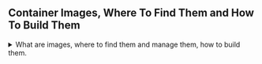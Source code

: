 <!--
ignore these words in spell check for this file
// cSpell:ignore tini mkdir
-->

## Container Images, Where To Find Them and How To Build Them

<details>
<summary>
What are images, where to find them and manage them, how to build them.
</summary>

### Images

<details>
<summary>
Images, Tags and versions, layers, DockerHub registry.
</summary>

An Image is:

> - App binaries and dependencies.
> - Metadata about the image data and how to run the image.
> - "An Image is an ordered collection of root filesystem changes and the corresponding execution parameters for use within a a container runtime."
> - The image isn't a complete OS, no kernel, no kernel modules (e.g. drivers)
> - Can be as small as one file (like golang static library) or as big as several GB, like ubuntu or mysql packages.

#### The Mighty Hub: Using Docker Hub Registry Images

<details>
<summary>
Introducing DockerHub, the default image repository.
</summary>

basics of dockerHub, where to find images, what types of them there are.

lets look at docker hun and search for _"nginx"_, we should always start with the 'official' version of the image. there can be only one 'official' image, images have versions, the mainline, the stable. images are tagged (not named)

downloading images. we can specify the tag we want to download, in development, we can use the latest or the stable version, but for production, we should specify the
exact version, so our users get what we want them to get, and not use an updated version which might break our app.

```sh
docker image ls
docker image pull nginx
docker image pull nginx:1.11.9 # a specific version
docker image pull nginx:latest # a specific version, tag latest
docker image pull nginx:stable-alpine # a specific version, tagged
docker image ls # same image ID, not actual copies

```

alpine is a distribution of linux that's very very small, so the alpine versions come from that and tend to be much smaller. just like github, we can create our own images based on those of others. we can see the number of pulls and stars. we can also inspect the source code itself.

pressing 'explore' will show us the most common images

</details>

#### Images and Their Layers: Discover the Image Cache

<details>
<summary>
How are images layered. layers are changeset.
</summary>

Image layers, how docker works, the union file system, changes from the file system. the _history_, _inspect_ commands. copy on write concept.

```sh
docker image ls
docker image history nginx
```

every image stars with a blank history 'scratch', every change is a new layer. changes can be copying files, adding meta data, etc...
the first layer is the OS, the second layer can be getting an package, and the third can be setting a environment variable, it can also be creating a file.

if we have more than one image using the same basic layer, then we only need to store the changes from that layer, we don't need to store the entire chain from zero. this is the concept of **Image cache**. each layer has a unique SHA. each unique layer is stored only once. we don't need to get the same basic layers for each image.

with containers, we create a new read/write layer on top of the image. the image is read only when facing the container. they cannot change it. if they try to change it, the docker performs _copy on write_, it duplicates the file and stores the duplication on the container.

```sh
docker image inspect nginx
```

</details>

#### Image Tagging and Pushing to Docker Hub

<details>
<summary>
Image identification via tags.
</summary>

images don't have names actually. we usually refer to them by "\<user>/\<repo>:\<tag>". official images don't have the 'user' data.

```sh
docker image ls
```

the tag isn't a build version, it's like a github tag, it's like a marker of a node, it can be anything, they are labels for image id.

```sh
docker image tag nginx usr/nginx #create a new image based on that image
docker login #login to hub
cat ./docker/config.json #see login
docker image push usr/nginx # push to registry
```

if the images already exist, they won't be pushed or pulled. this is how we save space.

</details>

</details>

### Building Images

<details>
<summary>
Actually Building images.
</summary>

#### The Docker File Basics

<details>
<summary>
Docker file basic structure
</summary>

looking at the dockerfile-sample-1 folder at seeing how it's made.
it's not a shell script, the default name is 'Dockerfile', but when we use the command line, we can specify a file name with _-f_ flag.\
`docker build -f some-dockerfile-arbitrary-name`

each part is called **stanza**, a term originally referring to block of lines in a poem.

the first stanza\part is the `FROM` commands, it normally is from a minimal distribution, such as debian or alpine.

the next stanza\part is `ENV`, setting environment variables. they can be used anywhere.

each stanza is actually a layer, the order matters. a lot of times we have multiple commands chained together. Chaining the commands together ensures they all go in the same stanza.

docker handles all the logging for us, our app should direct the logging to the stdout and stderr. we shouldn't use logging files.

`EXPOSE` opens up ports from the container towards the virtual network. we still need to run the container with the _--publish_ flag to forward ot these port on the host.

The `CMD` stanza is required. it's the command that will run when the container is launched. only one is allowed

```dockerfile
#comment
FROM debian:jessie
ENV NGINX_VERSION 1.13.6-1~stretch

RUN apt-get update \
	&& apt-get install --no-install-recommends --no-install-suggests -y gnupg1 \
    ## more installations

#LOGGING
RUN ln -sf /dev/stdout /var/log/nginx/access.log \
	&& ln -sf /dev/stderr /var/log/nginx/error.log
# forward request and error logs to docker log collector

# PORTS
EXPOSE 80 443

# Command that runs
CMD ["nginx", "-g", "daemon off;"]
```

</details>

#### Running Docker Builds

<details>
<summary>
running image builds, caching and order of layers.
</summary>
now that we have the file, running the build command will run the commands inside the docker  runtime and cache the results into the image.

```sh
docker image build -t custom-nginx-beny .
```

if the dockerfile doesn't change, then the build is cached and it won't take long to build.

we can look at our images to see that our new image exists as latest. we can add an additional port and try building again this time it's really quick.

if we get things out of order, the building time changes. we want to keep the top of the file with the parts that don't change, and the bottom of the file with things that do.

</details>

#### Extending Official Images

<details>
<summary>
Adding layers to official images.
</summary>

in the dockerfile-sample-2 folder we see two files, one dockerfile and one html index file.

in this file, we use an image as the source for the `FROM` stanza.

we have a `WORKDIR` stanza, which is easier to describe than `run cd some/path`, even if they do the same.

`COPY` copies source code from the build source into container.

```dockerfile
COPY index.html index.html
```

we don't need to add `CMD` because it's already inside the `from` stanza.

lets first look at the default behavior of nginx. we run it and then look at the browser in localhost and see the default html page.\
next we build and run the custom nginx. we look at the local host and the html is different!

```sh
docker container run -d -p 80:80 --rm nginx

docker image build -t nginx-custom-index .
docker container run -d -p 80:80 --rm  nginx-custom-index
```

</details>

#### Assignment: Build Your Own Dockerfile and Run Containers From It

<details>
<summary>
building a docker file for a node.js app.
</summary>

file and details in docker-file-assignment-1/dockerfile.

> Instructions from the app developer
>
> - you should use the 'node' official image, with the alpine 6.x branch ( node:6-alpine)
>   - yes this is a 2-year old image of node, but all official images are always
>     available on Docker Hub forever, to ensure even old apps still work. It is common to still need to deploy old app versions, even years later.
> - this app listens on port 3000, but the container should launch on port 80 so it will respond to http://localhost:80 on your computer
> - then it should use alpine package manager to install tini: 'apk add --update tini'
> - then it should create directory /usr/src/app for app files with 'mkdir -p /usr/src/app'
> - Node uses a "package manager", so it needs to copy in package.json file
> - then it needs to run 'npm install' to install dependencies from that file
> - to keep it clean and small, run 'npm cache clean --force' after above
> - then it needs to copy in all files from current directory
> - then it needs to start container with command 'tini -- node ./bin/www'
> - in the end you should be using `FROM`, `RUN`, `WORKDIR`, `COPY`, `EXPOSE`, and `CMD` commands

[Node.js docker hub](https://hub.docker.com/_/node)

- [x] building minimal - able to build image and run container
- [x] create directory
- [x] install packages
- [x] clear cache
- [x] copy all from current directory
- [x] expose ports
- [x] install dependencies
- [x] start with node command

commands

```sh
docker image build -t app-one .
docker image ls
docker container run -d -p 80:3000 --rm app-one
```

the rest is pushing to dockerHub.

</details>

#### Using Prune to Keep Your Docker System Clean (YouTube)

<details>
<summary>
Cleanup
</summary>

[youtube](https://youtu.be/_4QzP7uwtvI)

builtin features, to see space usage and clean them

```sh
docker image prune
docker system prune
docker system df
```

</details>
</details>
</details>
